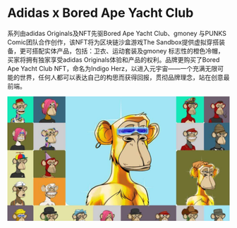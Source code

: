# Adidas x Bored Ape Yacht Club

系列由adidas Originals及NFT先驱Bored Ape Yacht Club、gmoney 与PUNKS Comic团队合作创作，该NFT将为区块链沙盒游戏The Sandbox提供虚拟穿搭装备，更可搭配实体产品，包括：卫衣、运动套装及gmoney 标志性的橙色冷帽，买家将拥有独家享受adidas Originals体验和产品的权利。品牌更购买了Bored Ape Yacht Club NFT，命名为Indigo Herz，以进入元宇宙——一个充满无限可能的世界，任何人都可以表达自己的构思而获得回报，贯彻品牌理念，站在创意最前端。

![11-oct-2021-04-1024x576](11-oct-2021-04-1024x576.jpg)
